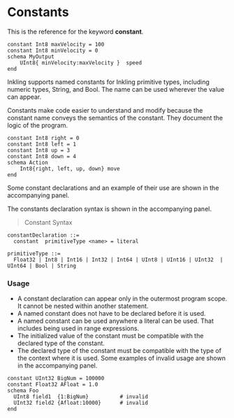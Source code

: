# Constants

This is the reference for the keyword **constant**. 

```inkling--code
constant Int8 maxVelocity = 100
constant Int8 minVelocity = 0
schema MyOutput
    UInt8{ minVelocity:maxVelocity }  speed
end 
```


Inkling supports named constants for Inkling primitive types, including numeric
types, String, and Bool. The name can be used wherever the value can appear. 


Constants make code easier to understand and modify because the constant name
conveys the semantics of the constant. They document the logic of the program.


```inkling--code
constant Int8 right = 0
constant Int8 left = 1 
constant Int8 up = 3
constant Int8 down = 4 
schema Action
    Int8{right, left, up, down} move
end
```

Some constant declarations and an example of their use are shown in the
accompanying panel.


The constants declaration syntax is shown in the accompanying panel.
> Constant Syntax

```inkling--syntax
constantDeclaration ::=
  constant  primitiveType <name> = literal
```

```inkling--syntax
primitiveType ::=
  Float32 | Int8 | Int16 | Int32 | Int64 | UInt8 | UInt16 | UInt32  | UInt64 | Bool | String
```

### Usage

* A constant declaration can appear only in the outermost program scope. It cannot be nested within another statement. 
* A named constant does not have to be declared before it is used. 
* A named constant can be used anywhere a literal can be used. That includes 
being used in range expressions. 
* The initialized value of the constant must be compatible with the declared
type of the constant. 
* The declared type of the constant must be compatible with the type 
of the context where it is used. Some examples of
invalid usage are shown in the accompanying panel. 
   
```inkling--code
constant UInt32 BigNum = 100000
constant Float32 AFloat = 1.0
schema Foo
  UInt8 field1  {1:BigNum}          # invalid
  UInt32 field2 {Afloat:10000}      # invalid
end
```
